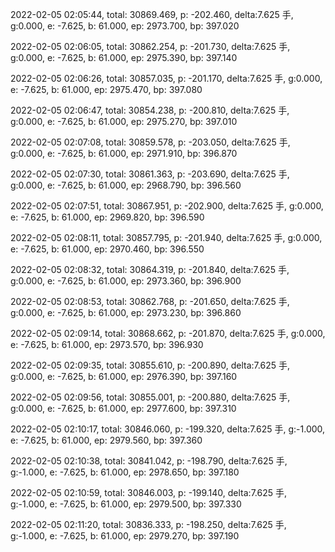 2022-02-05 02:05:44, total: 30869.469, p: -202.460, delta:7.625 手, g:0.000, e: -7.625, b: 61.000, ep: 2973.700, bp: 397.020

2022-02-05 02:06:05, total: 30862.254, p: -201.730, delta:7.625 手, g:0.000, e: -7.625, b: 61.000, ep: 2975.390, bp: 397.140

2022-02-05 02:06:26, total: 30857.035, p: -201.170, delta:7.625 手, g:0.000, e: -7.625, b: 61.000, ep: 2975.470, bp: 397.080

2022-02-05 02:06:47, total: 30854.238, p: -200.810, delta:7.625 手, g:0.000, e: -7.625, b: 61.000, ep: 2975.270, bp: 397.010

2022-02-05 02:07:08, total: 30859.578, p: -203.050, delta:7.625 手, g:0.000, e: -7.625, b: 61.000, ep: 2971.910, bp: 396.870

2022-02-05 02:07:30, total: 30861.363, p: -203.690, delta:7.625 手, g:0.000, e: -7.625, b: 61.000, ep: 2968.790, bp: 396.560

2022-02-05 02:07:51, total: 30867.951, p: -202.900, delta:7.625 手, g:0.000, e: -7.625, b: 61.000, ep: 2969.820, bp: 396.590

2022-02-05 02:08:11, total: 30857.795, p: -201.940, delta:7.625 手, g:0.000, e: -7.625, b: 61.000, ep: 2970.460, bp: 396.550

2022-02-05 02:08:32, total: 30864.319, p: -201.840, delta:7.625 手, g:0.000, e: -7.625, b: 61.000, ep: 2973.360, bp: 396.900

2022-02-05 02:08:53, total: 30862.768, p: -201.650, delta:7.625 手, g:0.000, e: -7.625, b: 61.000, ep: 2973.230, bp: 396.860

2022-02-05 02:09:14, total: 30868.662, p: -201.870, delta:7.625 手, g:0.000, e: -7.625, b: 61.000, ep: 2973.570, bp: 396.930

2022-02-05 02:09:35, total: 30855.610, p: -200.890, delta:7.625 手, g:0.000, e: -7.625, b: 61.000, ep: 2976.390, bp: 397.160

2022-02-05 02:09:56, total: 30855.001, p: -200.880, delta:7.625 手, g:0.000, e: -7.625, b: 61.000, ep: 2977.600, bp: 397.310

2022-02-05 02:10:17, total: 30846.060, p: -199.320, delta:7.625 手, g:-1.000, e: -7.625, b: 61.000, ep: 2979.560, bp: 397.360

2022-02-05 02:10:38, total: 30841.042, p: -198.790, delta:7.625 手, g:-1.000, e: -7.625, b: 61.000, ep: 2978.650, bp: 397.180

2022-02-05 02:10:59, total: 30846.003, p: -199.140, delta:7.625 手, g:-1.000, e: -7.625, b: 61.000, ep: 2979.500, bp: 397.330

2022-02-05 02:11:20, total: 30836.333, p: -198.250, delta:7.625 手, g:-1.000, e: -7.625, b: 61.000, ep: 2979.270, bp: 397.190